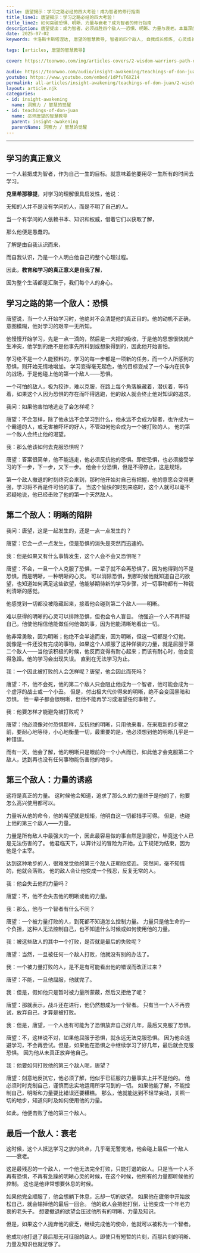 ```yaml
---
title: 唐望揭示：学习之路必经的四大考验！成为智者的修行指南
title_line1: 唐望揭示：学习之路必经的四大考验！
title_line2: 如何突破恐惧、明晰、力量与衰老？成为智者的修行指南
description: 唐望提出：成为智者，必须战胜四个敌人——恐惧、明晰、力量与衰老。本篇深度解析每一阶段的心理陷阱，结合克里希那穆提的学习观，揭示成长的内在修炼路径。适合自我觉察、心灵成长、灵性追寻者参考。
date: 2025-07-02
keywords: 卡洛斯卡斯塔涅达, 唐望的智慧教导, 智者的四个敌人, 自我成长修炼, 心灵成长之路, 克服恐惧, 灵性智慧, 智者之路

tags: [articles, 唐望的智慧教导]

cover: https://toonwoo.com/img/articles-covers/2-wisdom-warriors-path-overcoming-fear-clarity-power-aging.jpg

audio: https://toonwoo.com/audio/insight-awakening/teachings-of-don-juan/2-wisdom-warriors-path-overcoming-fear-clarity-power-aging.MP3
youtube: https://www.youtube.com/embed/1dPfuT6XZ14
permalink: all-articles/insight-awakening/teachings-of-don-juan/2-wisdom-warriors-path-overcoming-fear-clarity-power-aging.html
layout: article.njk
categories:
- id: insight-awakening
  name: 洞察力 / 智慧的觉醒
- id: teachings-of-don-juan
  name: 巫师唐望的智慧教导
  parent: insight-awakening
  parentName: 洞察力 / 智慧的觉醒
---
```


<hr class="g-brd-gray-light-v4 g-pt-20">

## 学习的真正意义

一个人若把成为智者，作为自己一生的目标。就意味着他要用尽一生所有的时间去学习。

**克里希那穆提**，对学习的理解很具启发性，他说：

无知的人并不是没有学问的人，而是不明了自己的人。

当一个有学问的人依赖书本、知识和权威，借着它们以获取了解，

那么他便是愚蠢的。

了解是由自我认识而来，

而自我认识，乃是一个人明白他自己的整个心理过程。

因此，**教育和学习的真正意义是自我了解**，

因为整个生活都是汇聚于，我们每个人的身心。

## 学习之路的第一个敌人：恐惧

唐望说，当一个人开始学习时，他绝对不会清楚他的真正目的。他的动机不正确，意图模糊，他对学习的艰辛一无所知。

他慢慢开始学习，先是一点一滴的，然后是一大把的吸收，于是他的思想很快就产生冲突，他学到的绝不是他事先所料到或想象得到的，因此他开始害怕。

学习绝不是一个人能预料的，学习的每一步都是一项新的任务，而一个人所感到的恐惧，则开始无情地增加。 学习变得毫无起色，他的目标变成了一个与内在抗争的战场，于是他碰上他的第一个敌人——恐惧。

一个可怕的敌人，极为狡诈，难以克服，在路上每个角落躲藏着，潜伏着，等待着，如果这个人因为恐惧的存在而吓得逃跑，他的敌人就会终止他对知识的追求。

我问：如果他害怕地逃走了会怎样呢？

唐望：不会怎样，除了他永远不会学习到什么，他永远不会成为智者，也许成为一个霸道的人，或无害被吓坏的好人，不管如何他会成为一个被打败的人。 他的第一个敌人会终止他的渴望。

我：那么他该如何去克服恐惧呢？

唐望：答案很简单，他不能逃走，他必须反抗他的恐惧。即使恐惧，也必须接受学习的下一步，下一步，又下一步。 他会十分恐惧，但是不得停止，这是规矩。

第一个敌人撤退的时刻终究会来到，那时他开始对自己有把握，他的意愿会变得更强，学习将不再是件可怕的事了。 当这个愉快的时刻来临时，这个人就可以毫不迟疑地说，他已经击败了他的第一个天然敌人。

## 第二个敌人：明晰的陷阱

我问：唐望，这是一起发生的，还是一点一点发生的？

唐望：它会一点一点发生，但是恐惧的消失是突然而迅速的。

我：但是如果又有什么事情发生，这个人会不会又恐惧呢？

唐望：不会，一旦一个人克服了恐惧，一辈子就不会再恐惧了，因为他得到的不是恐惧，而是明晰，一种明晰的心灵。 可以消除恐惧，到那时候他就知道自己的欲望，也知道如何满足这些欲望，他能够期待新的学习步骤，对一切事物都有一种锐利清晰的感觉。

他感觉到一切都没被隐藏起来，接着他会碰到第二个敌人——明晰。

难以获得的明晰的心灵可以排除恐惧，但也会令人盲目。 他强迫一个人不再怀疑自己，他使他相信他能做任何他做的事，因为他能清晰地看出一切。

他非常勇敢，因为明晰；他绝不会半途而废，因为明晰，但这一切都是个幻觉。 就像是一件还没有完成的事物，如果这个人顺服了这种佯装的力量，就是屈服于第二个敌人——当他该积极的时候，他反而变得有耐心起来；而该有耐心时，他会变得急躁。他的学习会出现失误。 直到在无法学习为止。

我：一个因此被打败的人会怎样呢？唐望，他会因此而死吗？

唐望：不，他不会死，他的第二个敌人只会阻止他成为一个智者，他可能会成为一个虚浮的战士或一个小丑。 但是，付出极大代价得来的明晰，绝不会变回黑暗和恐惧。 他一辈子都会很明晰，但他不能再学习或渴望任何事物了。

我：他要怎样才能避免被打败呢？

唐望：他必须像对付恐惧那样，反抗他的明晰，只用他来看，在采取新的步骤之前，要耐心地等待，小心地衡量一切，最重要的是，他必须想到他的明晰几乎是一种错误。

而有一天，他会了解，他的明晰只是眼前的一个小点而已，如此他才会克服第二个敌人，达到再也没有任何事物能伤害他的地步。

## 第三个敌人：力量的诱惑

这将是真正的力量。 这时候他会知道，追求了那么久的力量终于是他的了，他要怎么高兴使用都可以。

力量听从他的命令，他的希望就是规矩，他明白这一切都措手可得。 但是，也碰上他的第三个敌人——力量。

力量是所有敌人中最强大的一个，因此最容易做的事自然是驯服它，毕竟这个人已是无法伤害的了。 他君临天下，以算计过的冒险为开始，立下规矩为结束，因为他是个主宰。

达到这种地步的人，很难发觉他的第三个敌人正朝他接近。 突然间，毫不知情的，他就会落败。 他的敌人会让他变成一个残忍，反复无常的人。

我：他会失去他的力量吗？

唐望：不，他不会失去他的明晰或他的力量。

我：那么，他与一个智者有什么不同？

唐望：一个被力量打败的人，到死都不知道怎么控制力量。 力量只是他生命的一个负担，这种人无法控制自己，也不知道什么时候或如何使用他的力量。

我：被这些敌人的其中一个打败，是否就是最后的失败呢？

唐望：当然，一旦被任何一个敌人打败，他就没有别的办法了。

我：一个被力量打败的人，是不是有可能看出他的错误而改正过来？

唐望：不能，一旦他屈服，他就完了。

我：但是，假如他只是暂时被力量所蒙蔽，然后又拒绝了呢？

唐望：那就表示，战斗还在进行，他仍然想成为一个智者。 只有当一个人不再尝试，放弃自己，才算是被打败。

我：但是，唐望，一个人也有可能为了恐惧放弃自己好几年，最后又克服了恐惧。

唐望：不，这样说不对，如果他屈服于恐惧，就永远无法克服恐惧。 因为他会逃避学习，不会再尝试。但是，如果他在恐惧之中继续学习了好几年，最后就会克服恐惧。 因为他从未真正放弃他自己。

我：他要如何打败他的第三个敌人呢，唐望？

唐望：刻意地反抗它，他必须了解，他似乎已征服的力量事实上并不是他的。 他必须时时克制自己，谨慎而忠实地运用所学习到的一切。 如果他能了解，不能控制自己，明晰和力量要比错误还要糟糕。 那么，他就能达到不轻举妄动，关照一切的地步，知道何时及如何使用他的力量。

如此，他便击败了他的第三个敌人。

## 最后一个敌人：衰老

这时候，这个人抵达学习之旅的终点，几乎毫无警觉地，他会碰上最后一个敌人——衰老。

这是最残忍的一个敌人，一个他无法完全打败，只能打退的敌人。只是当一个人不再有恐惧，不再有急躁的明晰心灵的时候，在这个时候，他所有的力量都听候他的控制。 这也是他非常想要休息的时候。

如果他完全顺服了，他会想躺下休息，忘却一切的欲望。 如果他在疲倦中开始放松自己，就会输掉他的最后一回合。 他的敌人会把他打倒，让他变成一个年老力衰的老头子。 想要撤退的欲望会压过他所有的明晰、力量及知识。

但是，如果这个人抛弃他的疲乏，继续完成他的使命，他就可以被称为一个智者。

他成功地打退了最后那无可征服的敌人。即使只有短暂的片刻，而那片刻的明晰、力量及知识也就足够了。